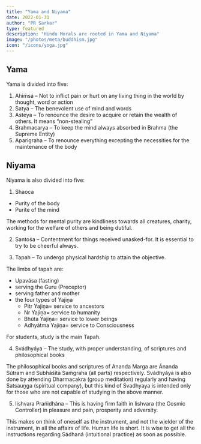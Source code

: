 ```yaml
---
title: "Yama and Niyama"
date: 2022-01-31
author: "PR Sarkar"
type: featured
description: "Hindu Morals are rooted in Yama and Niyama"
image: "/photos/meta/buddhism.jpg"
icon: "/icons/yoga.jpg"
---
```



## Yama

Yama is divided into five:

1. Ahiḿsá – Not to inflict pain or hurt on any living thing in the world by thought, word or action
2. Satya – The benevolent use of mind and words
3. Asteya – To renounce the desire to acquire or retain the wealth of others. It means “non-stealing”
4. Brahmacarya – To keep the mind always absorbed in Brahma (the Supreme Entity)
5. Aparigraha – To renounce everything excepting the necessities for the maintenance of the body


## Niyama

Niyama is also divided into five:

1. Shaoca
  - Purity of the body
  - Purite of the mind

The methods for mental purity are kindliness towards all creatures, charity, working for the welfare of others and being dutiful.

2. Santośa – Contentment for things received unasked-for. It is essential to try to be cheerful always.

3. Tapah – To undergo physical hardship to attain the objective. 

The limbs of tapah are:
- Upavása (fasting)
- serving the Guru (Preceptor)
- serving father and mother
- the four types of Yajiṋa
  - Pitr Yajiṋa= service to ancestors
  - Nr Yajiṋa= service to humanity
  - Bhúta Yajiṋa= service to lower beings
  - Adhyátma Yajiṋa= service to  Consciousness

For students, study is the main Tapah.

4. Svádhyáya – The study, with proper understanding, of scriptures and philosophical books

The philosophical books and scriptures of Ananda Marga are Ánanda Sútram and Subháśita Saḿgraha (all parts) respectively. Svádhyáya is also done by attending Dharmacakra (group meditation) regularly and having Satsauṋga (spiritual company), but this kind of Svadhyaya is intended only for those who are not capable of studying in the above manner.

5. Iishvara Prańidhána – This is having firm faith in Iishvara (the Cosmic Controller) in pleasure and pain, prosperity and adversity. 

This makes on think of oneself as the instrument, and not the wielder of the instrument, in all the affairs of life.
Human life is short. It is wise to get all the instructions regarding Sádhaná (intuitional practice) as soon as possible.
